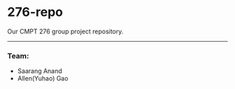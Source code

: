 # 276-repo
Our CMPT 276 group project repository.

---

### Team:

- Saarang Anand
- Allen(Yuhao) Gao

